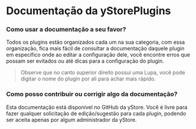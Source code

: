 # Documentação da yStorePlugins

### Como usar a documentação a seu favor?
Todos os plugins estão organizados cada um na sua categoria, com essa organização, fica mais fácil de consultar a documentação daquele plugin em específico onde ao editar a configuração dele, você encontre erros que possam ser evitados ou até dicas para a configuração do plugin.

> Observe que no canto superior direito possui uma Lupa, você pode digitar o nome do plugin por ali para achar mais rápido.

### Como posso contribuir ou corrigir algo da documentação?
Esta documentação está disponível no GitHub da yStore. Você é livre para fazer qualquer solicitação de edição/sugestão para cada plugin, podendo ser aceita apenas por algum administrador da yStore. 

<seealso style="cards">
    <category ref="wrs">
        <a href="rankup.md"/>
        <a href="factions.md"/>
        <a href="management.md"/>
        <a href="utility.md"/>
        <a href="addons.md"/>
    </category>
</seealso>